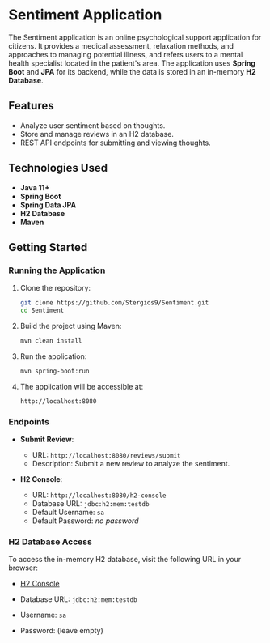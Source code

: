 # Sentiment Application

The Sentiment application is an online psychological support application for citizens. It provides a medical assessment, relaxation methods, and approaches to managing potential illness, and refers users to a mental health specialist located in the patient's area. 
The application uses **Spring Boot** and **JPA** for its backend, while the data is stored in an in-memory **H2 Database**.

## Features

- Analyze user sentiment based on thoughts.
- Store and manage reviews in an H2 database.
- REST API endpoints for submitting and viewing thoughts.

## Technologies Used

- **Java 11+**
- **Spring Boot**
- **Spring Data JPA**
- **H2 Database**
- **Maven**

## Getting Started

### Running the Application

1. Clone the repository:
    ```bash
    git clone https://github.com/Stergios9/Sentiment.git
    cd Sentiment
    ```

2. Build the project using Maven:
    ```bash
    mvn clean install
    ```

3. Run the application:
    ```bash
    mvn spring-boot:run
    ```

4. The application will be accessible at:
    ```
    http://localhost:8080
    ```

### Endpoints

- **Submit Review**: 
    - URL: `http://localhost:8080/reviews/submit`
    - Description: Submit a new review to analyze the sentiment.
  
- **H2 Console**:
    - URL: `http://localhost:8080/h2-console`
    - Database URL: `jdbc:h2:mem:testdb`
    - Default Username: `sa`
    - Default Password: *no password*

### H2 Database Access

To access the in-memory H2 database, visit the following URL in your browser:

- [H2 Console](http://localhost:8080/h2-console)

- Database URL: `jdbc:h2:mem:testdb`
- Username: `sa`
- Password: (leave empty)
